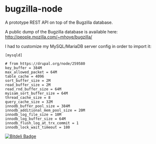 bugzilla-node
=============

A prototype REST API on top of the Bugzilla database.

A public dump of the Bugzilla database is available here: http://people.mozilla.com/~mhoye/bugzilla/

I had to customize my MySQL/MariaDB server config in order to import it:

```
[mysqld]

# from https://drupal.org/node/259580
key_buffer = 384M
max_allowed_packet = 64M
table_cache = 4096
sort_buffer_size = 2M
read_buffer_size = 2M
read_rnd_buffer_size = 64M
myisam_sort_buffer_size = 64M
thread_cache_size = 8
query_cache_size = 32M
innodb_buffer_pool_size = 384M
innodb_additional_mem_pool_size = 20M
innodb_log_file_size = 10M
innodb_log_buffer_size = 64M
innodb_flush_log_at_trx_commit = 1
innodb_lock_wait_timeout = 180
```

[![Bitdeli Badge](https://d2weczhvl823v0.cloudfront.net/ebryn/bugzilla-node/trend.png)](https://bitdeli.com/free "Bitdeli Badge")
